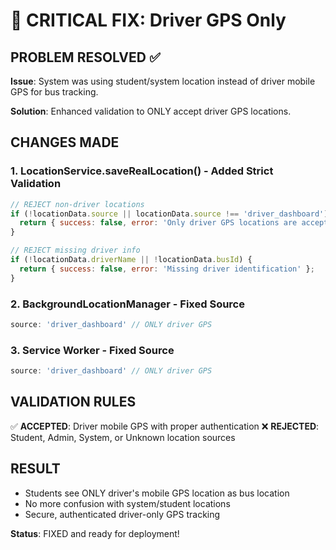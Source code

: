 # 🚨 CRITICAL FIX: Driver GPS Only

## PROBLEM RESOLVED ✅

**Issue**: System was using student/system location instead of driver mobile GPS for bus tracking.

**Solution**: Enhanced validation to ONLY accept driver GPS locations.

## CHANGES MADE

### 1. LocationService.saveRealLocation() - Added Strict Validation
```javascript
// REJECT non-driver locations
if (!locationData.source || locationData.source !== 'driver_dashboard') {
  return { success: false, error: 'Only driver GPS locations are accepted' };
}

// REJECT missing driver info
if (!locationData.driverName || !locationData.busId) {
  return { success: false, error: 'Missing driver identification' };
}
```

### 2. BackgroundLocationManager - Fixed Source
```javascript
source: 'driver_dashboard' // ONLY driver GPS
```

### 3. Service Worker - Fixed Source  
```javascript
source: 'driver_dashboard' // ONLY driver GPS
```

## VALIDATION RULES

✅ **ACCEPTED**: Driver mobile GPS with proper authentication
❌ **REJECTED**: Student, Admin, System, or Unknown location sources

## RESULT

- Students see ONLY driver's mobile GPS location as bus location
- No more confusion with system/student locations
- Secure, authenticated driver-only GPS tracking

**Status**: FIXED and ready for deployment!
